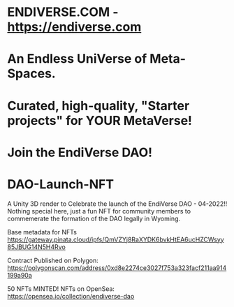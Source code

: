 # ENDIVERSE.COM - https://endiverse.com

# An Endless UniVerse of Meta-Spaces.
# Curated, high-quality, "Starter projects" for YOUR MetaVerse!
# Join the EndiVerse DAO! 

# DAO-Launch-NFT
A Unity 3D render to Celebrate the launch of the EndiVerse DAO - 04-2022!!
Nothing special here, just a fun NFT for community members to commemerate the formation of the DAO legally in Wyoming.



Base metadata for NFTs
https://gateway.pinata.cloud/ipfs/QmVZYj8RaXYDK6bvkHtEA6ucHZCWsyy85JBUG14N5H4Rvo

Contract Published on Polygon: https://polygonscan.com/address/0xd8e2274ce3027f753a323facf211aa914199a90a

50 NFTs MINTED!
NFTs on OpenSea: https://opensea.io/collection/endiverse-dao

